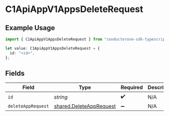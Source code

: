 # C1ApiAppV1AppsDeleteRequest

## Example Usage

```typescript
import { C1ApiAppV1AppsDeleteRequest } from "conductorone-sdk-typescript/sdk/models/operations";

let value: C1ApiAppV1AppsDeleteRequest = {
  id: "<id>",
};
```

## Fields

| Field                                                                     | Type                                                                      | Required                                                                  | Description                                                               |
| ------------------------------------------------------------------------- | ------------------------------------------------------------------------- | ------------------------------------------------------------------------- | ------------------------------------------------------------------------- |
| `id`                                                                      | *string*                                                                  | :heavy_check_mark:                                                        | N/A                                                                       |
| `deleteAppRequest`                                                        | [shared.DeleteAppRequest](../../../sdk/models/shared/deleteapprequest.md) | :heavy_minus_sign:                                                        | N/A                                                                       |